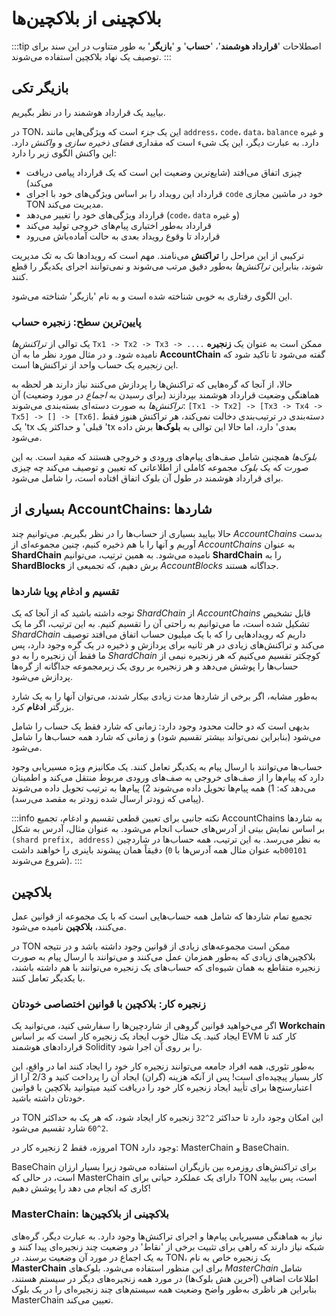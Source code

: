 # بلاکچینی از بلاکچین‌ها

:::tip
اصطلاحات '**قرارداد هوشمند**'، '**حساب**' و '**بازیگر**' به طور متناوب در این سند برای توصیف یک نهاد بلاکچین استفاده می‌شوند.
:::

## بازیگر تکی

بیایید یک قرارداد هوشمند را در نظر بگیریم.

در TON، این یک *جزء* است که ویژگی‌هایی مانند `address`، `code`، `data`، `balance` و غیره دارد. به عبارت دیگر، این یک شیء است که مقداری *فضای ذخیره سازی* و *واکنش* دارد.
این واکنش الگوی زیر را دارد:

- چیزی اتفاق می‌افتد (شایع‌ترین وضعیت این است که یک قرارداد پیامی دریافت می‌کند)
- قرارداد این رویداد را بر اساس ویژگی‌های خود با اجرای `code` خود در ماشین مجازی TON مدیریت می‌کند.
- قرارداد ویژگی‌های خود را تغییر می‌دهد (`code`، `data` و غیره)
- قرارداد به‌طور اختیاری پیام‌های خروجی تولید می‌کند
- قرارداد تا وقوع رویداد بعدی به حالت آماده‌باش می‌رود

ترکیبی از این مراحل را **تراکنش** می‌نامند. مهم است که رویدادها تک به تک مدیریت شوند، بنابراین *تراکنش‌ها* به‌طور دقیق مرتب می‌شوند و نمی‌توانند اجرای یکدیگر را قطع کنند.

این الگوی رفتاری به خوبی شناخته شده است و به نام 'بازیگر' شناخته می‌شود.

### پایین‌ترین سطح: زنجیره حساب

یک توالی از *تراکنش‌ها* `Tx1 -> Tx2 -> Tx3 -> ....` ممکن است به عنوان یک **زنجیره** نامیده شود. و در مثال مورد نظر ما به آن **AccountChain** گفته می‌شود تا تاکید شود که این *زنجیره* یک حساب واحد از تراکنش‌ها است.

حالا، از آنجا که گره‌هایی که تراکنش‌ها را پردازش می‌کنند نیاز دارند هر لحظه به هماهنگی وضعیت قرارداد هوشمند بپردازند (برای رسیدن به *اجماع* در مورد وضعیت) آن *تراکنش‌ها* به صورت دسته‌ای بسته‌بندی می‌شوند:
`[Tx1 -> Tx2] -> [Tx3 -> Tx4 -> Tx5] -> [] -> [Tx6]`.
دسته‌بندی در ترتیب‌بندی دخالت نمی‌کند، هر تراکنش هنوز فقط یک 'tx قبلی' و حداکثر یک 'tx بعدی' دارد، اما حالا این توالی به **بلوک‌ها** برش داده می‌شود.

*بلوک‌ها* همچنین شامل صف‌های پیام‌های ورودی و خروجی هستند که مفید است. به این صورت که یک *بلوک* مجموعه کاملی از اطلاعاتی که تعیین و توصیف می‌کند چه چیزی برای قرارداد هوشمند در طول آن بلوک اتفاق افتاده است، را شامل می‌شود.

## بسیاری از AccountChains: شاردها

حالا بیایید بسیاری از حساب‌ها را در نظر بگیریم. می‌توانیم چند *AccountChains* بدست آوریم و آنها را با هم ذخیره کنیم، چنین مجموعه‌ای از *AccountChains* به عنوان **ShardChain** نامیده می‌شود. به همین ترتیب، می‌توانیم **ShardChain** را به **ShardBlocks** برش دهیم، که تجمیعی از *AccountBlocks* جداگانه هستند.

### تقسیم و ادغام پویا شاردها

توجه داشته باشید که از آنجا که یک *ShardChain* از *AccountChains* قابل تشخیص تشکیل شده است، ما می‌توانیم به راحتی آن را تقسیم کنیم. به این ترتیب، اگر ما یک *ShardChain* داریم که رویدادهایی را که با یک میلیون حساب اتفاق می‌افتد توصیف می‌کند و تراکنش‌های زیادی در هر ثانیه برای پردازش و ذخیره در یک گره وجود دارد، پس ما فقط آن زنجیره را به دو *ShardChain* کوچکتر تقسیم می‌کنیم که هر زنجیره نیمی از حساب‌ها را پوشش می‌دهد و هر زنجیره بر روی یک زیرمجموعه جداگانه از گره‌ها پردازش می‌شود.

به‌طور مشابه، اگر برخی از شاردها مدت زیادی بیکار شدند، می‌توان آنها را به یک شارد بزرگتر **ادغام** کرد.

بدیهی است که دو حالت محدود وجود دارد: زمانی که شارد فقط یک حساب را شامل می‌شود (بنابراین نمی‌تواند بیشتر تقسیم شود) و زمانی که شارد همه حساب‌ها را شامل می‌شود.

حساب‌ها می‌توانند با ارسال پیام به یکدیگر تعامل کنند. یک مکانیزم ویژه مسیریابی وجود دارد که پیام‌ها را از صف‌های خروجی به صف‌های ورودی مربوط منتقل می‌کند و اطمینان می‌دهد که: 1) همه پیام‌ها تحویل داده می‌شوند 2) پیام‌ها به ترتیب تحویل داده می‌شوند (پیامی که زودتر ارسال شده زودتر به مقصد می‌رسد).

:::info نکته جانبی
برای تعیین قطعی تقسیم و ادغام، تجمیع AccountChains به شاردها بر اساس نمایش بیتی از آدرس‌های حساب انجام می‌شود. به عنوان مثال، آدرس به شکل `(shard prefix, address)` به نظر می‌رسد. به این ترتیب، همه حساب‌ها در شاردچین دقیقاً همان پیشوند باینری را خواهند داشت (به عنوان مثال همه آدرس‌ها با `0b00101` شروع می‌شوند).
:::

## بلاکچین

تجمیع تمام شاردها که شامل همه حساب‌هایی است که با یک مجموعه از قوانین عمل می‌کنند، **بلاکچین** نامیده می‌شود.

در TON ممکن است مجموعه‌های زیادی از قوانین وجود داشته باشد و در نتیجه بلاکچین‌های زیادی که به‌طور همزمان عمل می‌کنند و می‌توانند با ارسال پیام به صورت زنجیره متقاطع به همان شیوه‌ای که حساب‌های یک زنجیره می‌توانند با هم داشته باشند، با یکدیگر تعامل کنند.

### زنجیره کار: بلاکچین با قوانین اختصاصی خودتان

اگر می‌خواهید قوانین گروهی از شاردچین‌ها را سفارشی کنید، می‌توانید یک **Workchain** ایجاد کنید. یک مثال خوب ایجاد یک زنجیره کار است که بر اساس EVM کار کند تا قراردادهای هوشمند Solidity را بر روی آن اجرا شود.

به‌طور تئوری، همه افراد جامعه می‌توانند زنجیره کار خود را ایجاد کنند اما در واقع، این کار بسیار پیچیده‌ای است! پس از آنکه هزینه (گران) ایجاد آن را پرداخت کنید و 2/3 آرا از اعتبارسنج‌ها برای تأیید ایجاد زنجیره کار خود را دریافت کنید میتوانید بلاکچین با قوانین خودتان داشته باشید.

در TON این امکان وجود دارد تا حداکثر `2^32` زنجیره کار ایجاد شود، که هر یک به حداکثر `2^60` شارد تقسیم می‌شود.

امروزه، فقط 2 زنجیره کار در TON وجود دارد: MasterChain و BaseChain.

BaseChain برای تراکنش‌های روزمره بین بازیگران استفاده می‌شود زیرا بسیار ارزان است، در حالی که MasterChain دارای یک عملکرد حیاتی برای TON است، پس بیایید کاری که انجام می دهد را پوشش دهیم!

### MasterChain: بلاکچینی از بلاکچین‌ها

نیاز به هماهنگی مسیریابی پیام‌ها و اجرای تراکنش‌ها وجود دارد. به عبارت دیگر، گره‌های شبکه نیاز دارند که راهی برای تثبیت برخی از 'نقاط' در وضعیت چند زنجیره‌ای پیدا کنند و به یک اجماع در مورد آن وضعیت برسند. در TON، یک زنجیره خاص به نام **MasterChain** برای این منظور استفاده می‌شود. بلوک‌های *MasterChain* شامل اطلاعات اضافی (آخرین هش بلوک‌ها) در مورد همه زنجیره‌های دیگر در سیستم هستند، بنابراین هر ناظری به‌طور واضح وضعیت همه سیستم‌های چند زنجیره‌ای را در یک بلوک MasterChain تعیین می‌کند.
